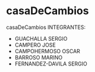 # casaDeCambios
casaDeCambios
INTEGRANTES:
- GUACHALLA SERGIO
- CAMPERO JOSE
- CAMPOHERMOSO OSCAR
- BARROSO MARINO
- FERNANDEZ-DAVILA SERGIO